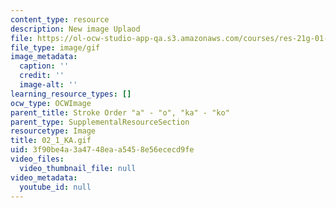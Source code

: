 ```yaml
---
content_type: resource
description: New image Uplaod
file: https://ol-ocw-studio-app-qa.s3.amazonaws.com/courses/res-21g-01-kana-spring-2010/3f90be4a3a4748eaa5458e56ececd9fe_02_1_KA.gif
file_type: image/gif
image_metadata:
  caption: ''
  credit: ''
  image-alt: ''
learning_resource_types: []
ocw_type: OCWImage
parent_title: Stroke Order "a" - "o", "ka" - "ko"
parent_type: SupplementalResourceSection
resourcetype: Image
title: 02_1_KA.gif
uid: 3f90be4a-3a47-48ea-a545-8e56ececd9fe
video_files:
  video_thumbnail_file: null
video_metadata:
  youtube_id: null
---
```

